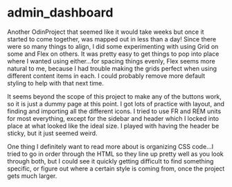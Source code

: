 # admin_dashboard

Another OdinProject that seemed like it would take weeks but once it started to come together, was mapped out in less than a day! Since there were so many things to align, I did some experimenting with using Grid on some and Flex on others. It was pretty easy to get things to pop into place where I wanted using either...for spacing things evenly, Flex seems more natural to me, because I had trouble making the grids perfect when using different content items in each. I could probably remove more default styling to help with that next time.

It seems beyond the scope of this project to make any of the buttons work, so it is just a dummy page at this point. I got lots of practice with layout, and finding and importing all the different icons. I tried to use FR and REM units for most everything, except for the sidebar and header which I locked into place at what looked like the ideal size. I played with having the header be sticky, but it just seemed weird. 

One thing I definitely want to read more about is organizing CSS code...I tried to go in order through the HTML so they line up pretty well as you look through both, but I could see it quickly getting difficult to find something specific, or figure out where a certain style is coming from, once the project gets much larger.